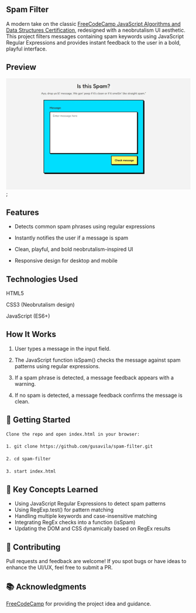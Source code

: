 ## Spam Filter

A modern take on the classic [FreeCodeCamp JavaScript Algorithms and Data Structures Certification](https://www.freecodecamp.org/learn/javascript-algorithms-and-data-structures-v8/learn-regular-expressions-by-building-a-spam-filter), redesigned with a neobrutalism UI aesthetic. This project filters messages containing spam keywords using JavaScript Regular Expressions and provides instant feedback to the user in a bold, playful interface.

## Preview

![Spam Filter Preview](./spam_filter_preview.webp);

## Features

- Detects common spam phrases using regular expressions

- Instantly notifies the user if a message is spam

- Clean, playful, and bold neobrutalism-inspired UI

- Responsive design for desktop and mobile


## Technologies Used

HTML5

CSS3 (Neobrutalism design)

JavaScript (ES6+)

## How It Works

1. User types a message in the input field.

2. The JavaScript function isSpam() checks the message against spam patterns using regular expressions.

3. If a spam phrase is detected, a message feedback appears with a warning.

4. If no spam is detected, a message feedback confirms the message is clean.

## 🚀 Getting Started

``` bash
Clone the repo and open index.html in your browser:

1. git clone https://github.com/gusavila/spam-filter.git

2. cd spam-filter

3. start index.html

```

## 🎯 Key Concepts Learned

- Using JavaScript Regular Expressions to detect spam patterns
- Using RegExp.test() for pattern matching
- Handling multiple keywords and case-insensitive matching
- Integrating RegEx checks into a function (isSpam)
- Updating the DOM and CSS dynamically based on RegEx results

## 🤝 Contributing

Pull requests and feedback are welcome! If you spot bugs or have ideas to enhance the UI/UX, feel free to submit a PR.

## 📚 Acknowledgments

[FreeCodeCamp](https://www.freecodecamp.org/) for providing the project idea and guidance.